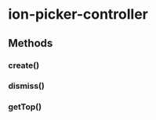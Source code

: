 ---
---
# ion-picker-controller



<h2>Methods</h2>
<dl>

<dt><h3>create()</h3></dt>
<dd></dd>

<dt><h3>dismiss()</h3></dt>
<dd></dd>

<dt><h3>getTop()</h3></dt>
<dd></dd>

</dl>



